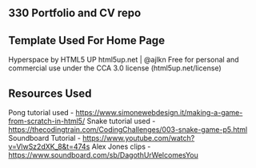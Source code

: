 ## 330 Portfolio and CV repo 

## Template Used For Home Page
Hyperspace by HTML5 UP
html5up.net | @ajlkn
Free for personal and commercial use under the CCA 3.0 license (html5up.net/license)

## Resources Used
Pong tutorial used - https://www.simonewebdesign.it/making-a-game-from-scratch-in-html5/
Snake tutorial used - https://thecodingtrain.com/CodingChallenges/003-snake-game-p5.html
Soundboard Tutorial - https://www.youtube.com/watch?v=VlwSz2dXK_8&t=474s
Alex Jones clips - https://www.soundboard.com/sb/DagothUrWelcomesYou
